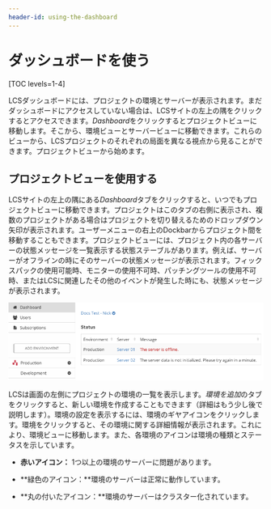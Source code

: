 ```yaml
---
header-id: using-the-dashboard
---
```


# ダッシュボードを使う

[TOC levels=1-4]

LCSダッシュボードには、プロジェクトの環境とサーバーが表示されます。まだダッシュボードにアクセスしていない場合は、LCSサイトの左上の隅をクリックするとアクセスできます。*Dashboard*をクリックするとプロジェクトビューに移動します。そこから、環境ビューとサーバービューに移動できます。これらのビューから、LCSプロジェクトのそれぞれの局面を異なる視点から見ることができます。プロジェクトビューから始めます。

## プロジェクトビューを使用する

LCSサイトの左上の隅にある*Dashboard*タブをクリックすると、いつでもプロジェクトビューに移動できます。プロジェクトはこのタブの右側に表示され、複数のプロジェクトがある場合はプロジェクトを切り替えるためのドロップダウン矢印が表示されます。ユーザーメニューの右上のDockbarからプロジェクト間を移動することもできます。プロジェクトビューには、プロジェクト内の各サーバーの状態メッセージを一覧表示する状態ステーブルがあります。例えば、サーバーがオフラインの時にそのサーバーの状態メッセージが表示されます。フィックスパックの使用可能時、モニターの使用不可時、パッチングツールの使用不可時、またはLCSに関連したその他のイベントが発生した時にも、状態メッセージが表示されます。

![図 1: LCS プロジェクトビューは、LCSプロジェクトの概要を表示する。](../../../images-dxp/lcs-project-view.png)

LCSは画面の左側にプロジェクトの環境の一覧を表示します。*環境を追加*のタブをクリックすると、新しい環境を作成することもできます（詳細はもう少し後で説明します）。環境の設定を表示するには、環境のギヤアイコンをクリックします。環境をクリックすると、その環境に関する詳細情報が表示されます。これにより、環境ビューに移動します。また、各環境のアイコンは環境の種類とステータスを示しています。

- **赤いアイコン：** 1つ以上の環境のサーバーに問題があります。

- **緑色のアイコン：**環境のサーバーは正常に動作しています。

- **丸の付いたアイコン：**環境のサーバーはクラスター化されています。

